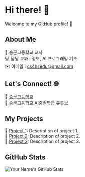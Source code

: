 # Hi there! 👋  
Welcome to my GitHub profile! 🌟  
  
  

## About Me  
🏫 숭문고등학교 교사  
💻 담당 교과 : 정보, AI 프로그래밍 기초   
✉️ 이메일 : cs4hsedu@gmail.com   
  

  
## Let's Connect! 🌐  
🔗 [숭문고등학교](https://soongmoon.sen.hs.kr/)  
🎥 [숭문고등학교 AI중점학급 유튜브](https://www.youtube.com/@soongmoonai_official)  
  

  
## My Projects  
📌 [Project 1](https://github.com/project1): Description of project 1.  
📌 [Project 2](https://github.com/project2): Description of project 2.  
📌 [Project 3](https://github.com/project3): Description of project 3.  
  

  
## GitHub Stats  
![Your Name's GitHub Stats](https://github-readme-stats.vercel.app/api?username=yourusername&show_icons=true&theme=dark)  



